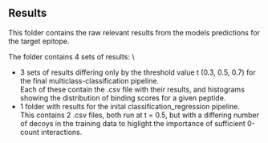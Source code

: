 ## Results

This folder contains the raw relevant results from the models predictions for the target epitope. 

The folder contains 4 sets of results: \
- 3 sets of results differing only by the threshold value t (0.3, 0.5, 0.7) for the final multiclass-classification pipeline. \
  Each of these contain the .csv file with their results, and histograms showing the distribution of binding scores for a given peptide.
- 1 folder with results for the inital classification_regression pipeline. \
  This contains 2 .csv files, both run at t = 0.5, but with a differing number of decoys in the training data to higlight the importance of sufficient 0-count interactions.
